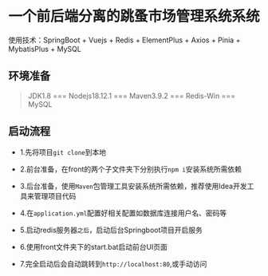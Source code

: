 # 一个前后端分离的跳蚤市场管理系统系统
使用技术：SpringBoot + Vuejs + Redis + ElementPlus + Axios  + Pinia + MybatisPlus + MySQL
## 环境准备
> JDK1.8 === Nodejs18.12.1 === Maven3.9.2 === Redis-Win === MySQL
## 启动流程
 - 1.先将项目`git clone`到本地
>
 - 2.前台准备，在front的两个子文件夹下分别执行`npm i`安装系统所需依赖
> 
 - 3.后台准备，使用`Maven`包管理工具安装系统所需依赖，推荐使用Idea开发工具来管理项目代码
> 
 - 4.在`application.yml`配置好相关配置如数据库连接用户名、密码等
> 
 - 5.启动redis服务器`之后`，启动后台Springboot项目开启服务
> 
 - 6.使用front文件夹下的start.bat启动前台UI页面
> 
 - 7.完全启动后会自动跳转到`http://localhost:80`,或手动访问
